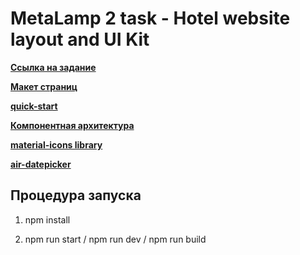 # MetaLamp 2 task - Hotel website layout and UI Kit

[**Ссылка на задание**](https://coda.io/@metalamp/education/front-end-2)

[**Макет страниц**](https://www.figma.com/file/MumYcKVk9RkKZEG6dR5E3A/)

[**quick-start**](https://ru.bem.info/methodology/quick-start/)

[**Компонентная архитектура**](https://fullstack-development.gitbook.io/learn/komponentnaya-arkhitektura)

[**material-icons library**](https://fonts.google.com/icons)

[**air-datepicker**](https://github.com/t1m0n/air-datepicker/tree/master/dist)

## Процедура запуска

1. npm install

2. npm run start / npm run dev / npm run build